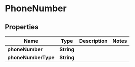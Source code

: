 

# PhoneNumber


## Properties

| Name | Type | Description | Notes |
|------------ | ------------- | ------------- | -------------|
|**phoneNumber** | **String** |  |  |
|**phoneNumberType** | **String** |  |  |



